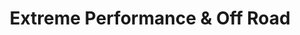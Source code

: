 ---
title: "Extreme Performance & Off Road"
url: /morgantown/extreme-performance-and-off-road/
shop: shop
---